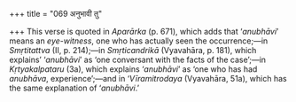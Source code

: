 +++
title = "069 अनुभावी तु"

+++
This verse is quoted in *Aparārka* (p. 671), which adds that
‘*anubhāvi*’ means an *eye-witness*, one who has actually seen the
occurrence;—in *Smṛtitattva* (II, p. 214);—in *Smṛticandrikā*
(Vyavahāra, p. 181), which explains’ ‘*anubhāvi*’ as ‘one conversant
with the facts of the case’;—in *Kṛtyakalpataru* (3a), which explains
‘*anubhāvi*’ as ‘one who has had *anubhāva*, experience’;—and in
‘*Vīramitrodaya* (Vyavahāra, 51a), which has the same explanation of
‘*anubhāvi*.’


